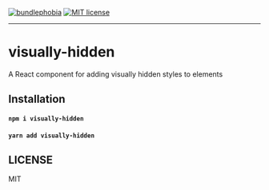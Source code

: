 [![bundlephobia](https://img.shields.io/bundlephobia/minzip/visually-hidden?style=plastic)](https://bundlephobia.com/result?p=visually-hidden)
[![MIT license](https://img.shields.io/badge/License-MIT-blue.svg)](https://jaredlunde.mit-license.org/)

---

# visually-hidden

A React component for adding visually hidden styles to elements

## Installation

#### `npm i visually-hidden`

#### `yarn add visually-hidden`

## LICENSE

MIT
